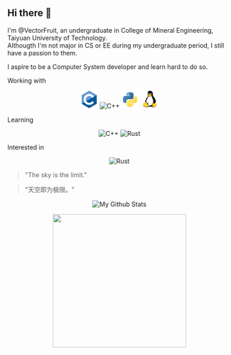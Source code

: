 ## Hi there 👋
<!--
**VectorFruit/VectorFruit** is a ✨ _special_ ✨ repository because its `README.md` (this file) appears on your GitHub profile.

Here are some ideas to get you started:

- 🌱 I’m currently learning at TYUT
-->

I'm @VectorFruit, an undergraduate in College of Mineral Engineering, Taiyuan University of Technology.
<br>
Althougth I'm not major in CS or EE during my undergraduate period, I still have a passion to them. 

I aspire to be a Computer System developer and learn hard to do so.

Working with
<p align="center">
    <img src="https://raw.githubusercontent.com/devicons/devicon/1119b9f84c0290e0f0b38982099a2bd027a48bf1/icons/c/c-original.svg" alt="C" width="40" height="40">
    <img src="https://cdn.jsdelivr.net/gh/devicons/devicon@latest/icons/cplusplus/cplusplus-original.svg" alt="C++" width="40" height="40">
    <img src="https://raw.githubusercontent.com/devicons/devicon/master/icons/python/python-original.svg" alt="python" width="40" height="40"/>
    <img src="https://raw.githubusercontent.com/devicons/devicon/master/icons/linux/linux-original.svg" alt="Linux" width="40" height="40"/>
</p>

Learning
<p align="center">
    <img src="https://cdn.jsdelivr.net/gh/devicons/devicon@latest/icons/cplusplus/cplusplus-original.svg" alt="C++" width="40" height="40">
    <img src="https://cdn.jsdelivr.net/gh/devicons/devicon@latest/icons/rust/rust-original.svg" alt="Rust" width="40" height="40"/>
</p>

Interested in
<p align="center">
    <img src="https://cdn.jsdelivr.net/gh/devicons/devicon@latest/icons/rust/rust-original.svg" alt="Rust" width="40" height="40"/>
</p>

> "The sky is the limit."

> "天空即为极限。"


<p align="center">

<img align="center" alt="My Github Stats" src="https://github-readme-stats.vercel.app/api?username=VectorFruit&count_private=true&show_icons=true&include_all_commits=true&show_owner=true&theme=material-palenight"/>

</p>
<p align="center">
    <img src="https://github-readme-stats.vercel.app/api/top-langs/?username=VectorFruit&layout=compact"  width="300" height="300"/>
</p>
